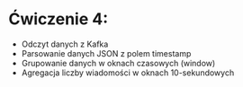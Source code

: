 # Ćwiczenie 4:
- Odczyt danych z Kafka
- Parsowanie danych JSON z polem timestamp
- Grupowanie danych w oknach czasowych (window)
- Agregacja liczby wiadomości w oknach 10-sekundowych